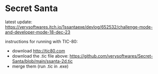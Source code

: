 # Secret Santa
 
latest update: https://verysoftwares.itch.io/1ssantaexe/devlog/652532/challenge-mode-and-developer-mode-18-dec-23

instructions for running with TIC-80:
* download http://tic80.com
* download the .tic file above: https://github.com/verysoftwares/Secret-Santa/blob/main/ssanta-2d.tic
* merge them (run .tic in .exe)
